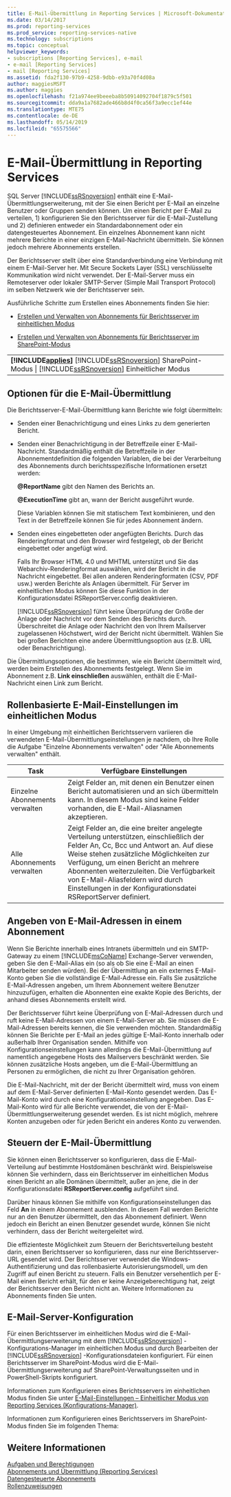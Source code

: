```yaml
---
title: E-Mail-Übermittlung in Reporting Services | Microsoft-Dokumentation
ms.date: 03/14/2017
ms.prod: reporting-services
ms.prod_service: reporting-services-native
ms.technology: subscriptions
ms.topic: conceptual
helpviewer_keywords:
- subscriptions [Reporting Services], e-mail
- e-mail [Reporting Services]
- mail [Reporting Services]
ms.assetid: fda2f130-97b9-4258-9dbb-e93a70f4d08a
author: maggiesMSFT
ms.author: maggies
ms.openlocfilehash: f21a974ee9beeeba8b50914092704f1879c5f501
ms.sourcegitcommit: dda9a1a7682ade466b8d4f0ca56f3a9ecc1ef44e
ms.translationtype: MTE75
ms.contentlocale: de-DE
ms.lasthandoff: 05/14/2019
ms.locfileid: "65575566"
---
```

# <a name="e-mail-delivery-in-reporting-services"></a>E-Mail-Übermittlung in Reporting Services
  SQL Server [!INCLUDE[ssRSnoversion](../../includes/ssrsnoversion-md.md)] enthält eine E-Mail-Übermittlungserweiterung, mit der Sie einen Bericht per E-Mail an einzelne Benutzer oder Gruppen senden können. Um einen Bericht per E-Mail zu verteilen, 1) konfigurieren Sie den Berichtsserver für die E-Mail-Zustellung und 2) definieren entweder ein Standardabonnement oder ein datengesteuertes Abonnement. Ein einzelnes Abonnement kann nicht mehrere Berichte in einer einzigen E-Mail-Nachricht übermitteln. Sie können jedoch mehrere Abonnements erstellen.  
  
 Der Berichtsserver stellt über eine Standardverbindung eine Verbindung mit einem E-Mail-Server her. Mit Secure Sockets Layer (SSL) verschlüsselte Kommunikation wird nicht verwendet. Der E-Mail-Server muss ein Remoteserver oder lokaler SMTP-Server (Simple Mail Transport Protocol) im selben Netzwerk wie der Berichtsserver sein.  
  
 Ausführliche Schritte zum Erstellen eines Abonnements finden Sie hier:  
  
-   [Erstellen und Verwalten von Abonnements für Berichtsserver im einheitlichen Modus](../../reporting-services/subscriptions/create-and-manage-subscriptions-for-native-mode-report-servers.md)  
  
-   [Erstellen und Verwalten von Abonnements für Berichtsserver im SharePoint-Modus](../../reporting-services/subscriptions/create-and-manage-subscriptions-for-sharepoint-mode-report-servers.md)  
  
||  
|-|  
|**[!INCLUDE[applies](../../includes/applies-md.md)]**  [!INCLUDE[ssRSnoversion](../../includes/ssrsnoversion-md.md)] SharePoint-Modus &#124; [!INCLUDE[ssRSnoversion](../../includes/ssrsnoversion-md.md)] Einheitlicher Modus|  
  
## <a name="e-mail-delivery-options"></a>Optionen für die E-Mail-Übermittlung  
 Die Berichtsserver-E-Mail-Übermittlung kann Berichte wie folgt übermitteln:  
  
-   Senden einer Benachrichtigung und eines Links zu dem generierten Bericht.  
  
-   Senden einer Benachrichtigung in der Betreffzeile einer E-Mail-Nachricht. Standardmäßig enthält die Betreffzeile in der Abonnementdefinition die folgenden Variablen, die bei der Verarbeitung des Abonnements durch berichtsspezifische Informationen ersetzt werden:  
  
     **@ReportName** gibt den Namen des Berichts an.  
  
     **@ExecutionTime** gibt an, wann der Bericht ausgeführt wurde.  
  
     Diese Variablen können Sie mit statischem Text kombinieren, und den Text in der Betreffzeile können Sie für jedes Abonnement ändern.  
  
-   Senden eines eingebetteten oder angefügten Berichts. Durch das Renderingformat und den Browser wird festgelegt, ob der Bericht eingebettet oder angefügt wird.  
  
     Falls Ihr Browser HTML 4.0 und MHTML unterstützt und Sie das Webarchiv-Renderingformat auswählen, wird der Bericht in die Nachricht eingebettet. Bei allen anderen Renderingformaten (CSV, PDF usw.) werden Berichte als Anlagen übermittelt. Für Server im einheitlichen Modus können Sie diese Funktion in der Konfigurationsdatei RSReportServer.config deaktivieren.  
  
     [!INCLUDE[ssRSnoversion](../../includes/ssrsnoversion-md.md)] führt keine Überprüfung der Größe der Anlage oder Nachricht vor dem Senden des Berichts durch. Überschreitet die Anlage oder Nachricht den von Ihrem Mailserver zugelassenen Höchstwert, wird der Bericht nicht übermittelt. Wählen Sie bei großen Berichten eine andere Übermittlungsoption aus (z.B. URL oder Benachrichtigung).  
  
 Die Übermittlungsoptionen, die bestimmen, wie ein Bericht übermittelt wird, werden beim Erstellen des Abonnements festgelegt. Wenn Sie im Abonnement z.B. **Link einschließen** auswählen, enthält die E-Mail-Nachricht einen Link zum Bericht.  
  
## <a name="native-mode-role-based-e-mail-settings"></a>Rollenbasierte E-Mail-Einstellungen im einheitlichen Modus  
 In einer Umgebung mit einheitlichen Berichtsservern variieren die verwendeten E-Mail-Übermittlungseinstellungen je nachdem, ob Ihre Rolle die Aufgabe "Einzelne Abonnements verwalten" oder "Alle Abonnements verwalten" enthält.  
  
|Task|Verfügbare Einstellungen|  
|----------|------------------------|  
|Einzelne Abonnements verwalten|Zeigt Felder an, mit denen ein Benutzer einen Bericht automatisieren und an sich übermitteln kann. In diesem Modus sind keine Felder vorhanden, die E-Mail-Aliasnamen akzeptieren.|  
|Alle Abonnements verwalten|Zeigt Felder an, die eine breiter angelegte Verteilung unterstützen, einschließlich der Felder An, Cc, Bcc und Antwort an. Auf diese Weise stehen zusätzliche Möglichkeiten zur Verfügung, um einen Bericht an mehrere Abonnenten weiterzuleiten. Die Verfügbarkeit von E-Mail-Aliasfeldern wird durch Einstellungen in der Konfigurationsdatei RSReportServer definiert.|  
  
## <a name="specifying-e-mail-addresses-in-a-subscription"></a>Angeben von E-Mail-Adressen in einem Abonnement  
 Wenn Sie Berichte innerhalb eines Intranets übermitteln und ein SMTP-Gateway zu einem [!INCLUDE[msCoName](../../includes/msconame-md.md)] Exchange-Server verwenden, geben Sie den E-Mail-Alias ein (so als ob Sie eine E-Mail an einen Mitarbeiter senden würden). Bei der Übermittlung an ein externes E-Mail-Konto geben Sie die vollständige E-Mail-Adresse ein. Falls Sie zusätzliche E-Mail-Adressen angeben, um Ihrem Abonnement weitere Benutzer hinzuzufügen, erhalten die Abonnenten eine exakte Kopie des Berichts, der anhand dieses Abonnements erstellt wird.  
  
 Der Berichtsserver führt keine Überprüfung von E-Mail-Adressen durch und ruft keine E-Mail-Adressen von einem E-Mail-Server ab. Sie müssen die E-Mail-Adressen bereits kennen, die Sie verwenden möchten. Standardmäßig können Sie Berichte per E-Mail an jedes gültige E-Mail-Konto innerhalb oder außerhalb Ihrer Organisation senden. Mithilfe von Konfigurationseinstellungen kann allerdings die E-Mail-Übermittlung auf namentlich angegebene Hosts des Mailservers beschränkt werden. Sie können zusätzliche Hosts angeben, um die E-Mail-Übermittlung an Personen zu ermöglichen, die nicht zu Ihrer Organisation gehören.  
  
 Die E-Mail-Nachricht, mit der der Bericht übermittelt wird, muss von einem auf dem E-Mail-Server definierten E-Mail-Konto gesendet werden. Das E-Mail-Konto wird durch eine Konfigurationseinstellung angegeben. Das E-Mail-Konto wird für alle Berichte verwendet, die von der E-Mail-Übermittlungserweiterung gesendet werden. Es ist nicht möglich, mehrere Konten anzugeben oder für jeden Bericht ein anderes Konto zu verwenden.  
  
## <a name="controlling-e-mail-delivery"></a>Steuern der E-Mail-Übermittlung  
 Sie können einen Berichtsserver so konfigurieren, dass die E-Mail-Verteilung auf bestimmte Hostdomänen beschränkt wird. Beispielsweise können Sie verhindern, dass ein Berichtsserver im einheitlichen Modus einen Bericht an alle Domänen übermittelt, außer an jene, die in der Konfigurationsdatei **RSReportServer.config** aufgeführt sind.  
  
 Darüber hinaus können Sie mithilfe von Konfigurationseinstellungen das Feld **An** in einem Abonnement ausblenden. In diesem Fall werden Berichte nur an den Benutzer übermittelt, den das Abonnement definiert. Wenn jedoch ein Bericht an einen Benutzer gesendet wurde, können Sie nicht verhindern, dass der Bericht weitergeleitet wird.  
  
 Die effizienteste Möglichkeit zum Steuern der Berichtsverteilung besteht darin, einen Berichtsserver so konfigurieren, dass nur eine Berichtsserver-URL gesendet wird. Der Berichtsserver verwendet die Windows-Authentifizierung und das rollenbasierte Autorisierungsmodell, um den Zugriff auf einen Bericht zu steuern. Falls ein Benutzer versehentlich per E-Mail einen Bericht erhält, für den er keine Anzeigeberechtigung hat, zeigt der Berichtsserver den Bericht nicht an. Weitere Informationen zu Abonnements finden Sie unten.  
  
## <a name="e-mail-server-configuration"></a>E-Mail-Server-Konfiguration  
 Für einen Berichtsserver im einheitlichen Modus wird die E-Mail-Übermittlungserweiterung mit dem [!INCLUDE[ssRSnoversion](../../includes/ssrsnoversion-md.md)] -Konfigurations-Manager im einheitlichen Modus und durch Bearbeiten der [!INCLUDE[ssRSnoversion](../../includes/ssrsnoversion-md.md)] -Konfigurationsdateien konfiguriert. Für einen Berichtsserver im SharePoint-Modus wird die E-Mail-Übermittlungserweiterung auf SharePoint-Verwaltungsseiten und in PowerShell-Skripts konfiguriert.  
  
 
 Informationen zum Konfigurieren eines Berichtsservers im einheitlichen Modus finden Sie unter [E-Mail-Einstellungen – Einheitlicher Modus von Reporting Services (Konfigurations-Manager)](../install-windows/e-mail-settings-reporting-services-native-mode-configuration-manager.md).
 
 
 Informationen zum Konfigurieren eines Berichtsservers im SharePoint-Modus finden Sie im folgenden Thema:  
  
  
## <a name="see-also"></a>Weitere Informationen  
 [Aufgaben und Berechtigungen](../../reporting-services/security/tasks-and-permissions.md)   
 [Abonnements und Übermittlung &#40;Reporting Services&#41;](../../reporting-services/subscriptions/subscriptions-and-delivery-reporting-services.md)   
 [Datengesteuerte Abonnements](../../reporting-services/subscriptions/data-driven-subscriptions.md)   
 [Rollenzuweisungen](../../reporting-services/security/role-assignments.md)  
  
  
